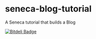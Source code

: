 seneca-blog-tutorial
====================

A Seneca tutorial that builds a Blog


[![Bitdeli Badge](https://d2weczhvl823v0.cloudfront.net/rjrodger/seneca-blog-tutorial/trend.png)](https://bitdeli.com/free "Bitdeli Badge")

